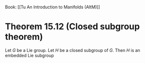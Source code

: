 Book: [[Tu An Introduction to Manifolds (AItM)]]
# Theorem 15.12 (Closed subgroup theorem)
Let $G$ be a Lie group.
Let $H$ be a closed subgroup of $G$.
Then $H$ is an embedded Lie subgroup